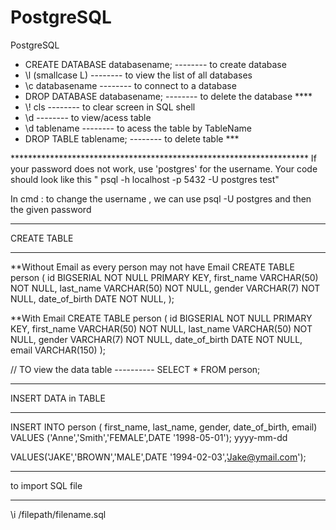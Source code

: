 # PostgreSQL
PostgreSQL
<ul>
<li>CREATE DATABASE databasename; -------- to create database
<li>\l (smallcase L)              -------- to view the list of all databases
<li>\c databasename               -------- to connect to a database
<li>DROP DATABASE databasename;   -------- to delete the database ****
<li>\! cls                        -------- to clear screen in SQL shell
<li>\d                            -------- to view/acess table 
<li>\d tablename                  -------- to acess the table by TableName
<li>DROP TABLE tablename;         -------- to delete table ***

</ul>
********************************************************************
If your password does not work, use 'postgres' for the username.  Your code should look like this " psql -h localhost -p 5432 -U postgres test"

In cmd : to change the username , we can use psql -U postgres and then the given password

********************************************************************
CREATE TABLE 
********************************************************************
**Without Email as every person may not have Email
CREATE TABLE person (
    id BIGSERIAL NOT NULL PRIMARY KEY,
    first_name VARCHAR(50) NOT NULL,
    last_name VARCHAR(50) NOT NULL,
    gender VARCHAR(7) NOT NULL,
    date_of_birth DATE NOT NULL,
);

**With Email
CREATE TABLE person (     id BIGSERIAL NOT NULL PRIMARY KEY,
    first_name VARCHAR(50) NOT NULL,
    last_name VARCHAR(50) NOT NULL,
    gender VARCHAR(7) NOT NULL,
    date_of_birth DATE NOT NULL,
    email VARCHAR(150)
);

// TO view the data table ----------
SELECT * FROM person;


****************************************************************************
INSERT DATA in TABLE
***************************************************************************

INSERT INTO person (
first_name,
last_name,
gender,
date_of_birth,
email)
VALUES ('Anne','Smith','FEMALE',DATE '1998-05-01');
                                      yyyy-mm-dd      

VALUES('JAKE','BROWN','MALE',DATE '1994-02-03','Jake@ymail.com');


***********************************************************************
to import SQL file 
*******************************************************************
\i /filepath/filename.sql



